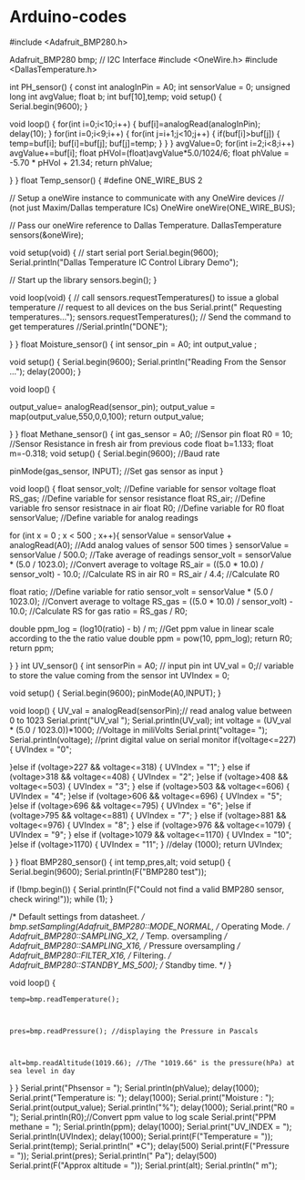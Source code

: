 # Arduino-codes
#include <Adafruit_BMP280.h>

Adafruit_BMP280 bmp; // I2C Interface
#include <OneWire.h>
#include <DallasTemperature.h>

int PH_sensor()
{
 const int analogInPin = A0; 
int sensorValue = 0; 
unsigned long int avgValue; 
float b;
int buf[10],temp;
void setup() {
 Serial.begin(9600);
}
 
void loop() {
 for(int i=0;i<10;i++) 
 { 
  buf[i]=analogRead(analogInPin);
  delay(10);
 }
 for(int i=0;i<9;i++)
 {
  for(int j=i+1;j<10;j++)
  {
   if(buf[i]>buf[j])
   {
    temp=buf[i];
    buf[i]=buf[j];
    buf[j]=temp;
   }
  }
 }
 avgValue=0;
 for(int i=2;i<8;i++)
 avgValue+=buf[i];
 float pHVol=(float)avgValue*5.0/1024/6;
 float phValue = -5.70 * pHVol + 21.34;
 return phValue;
 
}
}
float Temp_sensor()
{
  #define ONE_WIRE_BUS 2
 
// Setup a oneWire instance to communicate with any OneWire devices 
// (not just Maxim/Dallas temperature ICs)
OneWire oneWire(ONE_WIRE_BUS);
 
// Pass our oneWire reference to Dallas Temperature.
DallasTemperature sensors(&oneWire);
 
void setup(void)
{
  // start serial port
  Serial.begin(9600);
  Serial.println("Dallas Temperature IC Control Library Demo");

  // Start up the library
  sensors.begin();
}
 
 
void loop(void)
{
  // call sensors.requestTemperatures() to issue a global temperature
  // request to all devices on the bus
  Serial.print(" Requesting temperatures...");
  sensors.requestTemperatures(); // Send the command to get temperatures
  //Serial.println("DONE");

}
}
float Moisture_sensor()
{
  int sensor_pin = A0; 
int output_value ;

void setup() {
  Serial.begin(9600);
  Serial.println("Reading From the Sensor ...");
  delay(2000);
  }

void loop() {

  output_value= analogRead(sensor_pin);
  output_value = map(output_value,550,0,0,100);
  return output_value;
  
}
}
float Methane_sensor()
{
  int gas_sensor = A0; //Sensor pin
float R0 = 10; //Sensor Resistance in fresh air from previous code
float b=1.133;
float m=-0.318;
void setup() {
  Serial.begin(9600); //Baud rate

  pinMode(gas_sensor, INPUT); //Set gas sensor as input
}


void loop() {
  float sensor_volt; //Define variable for sensor voltage
  float RS_gas; //Define variable for sensor resistance
  float RS_air; //Define variable fro sensor resistnace in air
  float R0; //Define variable for R0
  float sensorValue; //Define variable for analog readings
  
  for (int x = 0 ; x < 500 ; x++){
    sensorValue = sensorValue + analogRead(A0); //Add analog values of sensor 500 times
  }
  sensorValue = sensorValue / 500.0; //Take average of readings
  sensor_volt = sensorValue * (5.0 / 1023.0); //Convert average to voltage
  RS_air = ((5.0 * 10.0) / sensor_volt) - 10.0; //Calculate RS in air
  R0 = RS_air / 4.4; //Calculate R0
  

  
  float ratio; //Define variable for ratio
  sensor_volt = sensorValue * (5.0 / 1023.0); //Convert average to voltage
  RS_gas = ((5.0 * 10.0) / sensor_volt) - 10.0; //Calculate RS for gas
  ratio = RS_gas / R0;  

  double ppm_log = (log10(ratio) - b) / m; //Get ppm value in linear scale according to the the ratio value
  double ppm = pow(10, ppm_log);
  return R0;
  return ppm;

}
}
int UV_sensor()
{
  int sensorPin = A0;  // input pin 
int UV_val = 0;// variable to store the value coming from the sensor
int UVIndex = 0;

void setup() {
  Serial.begin(9600);
  pinMode(A0,INPUT);
}

void loop() {
  UV_val = analogRead(sensorPin);// read analog value between 0 to 1023
  Serial.print("UV_val ");
  Serial.println(UV_val); 
   int voltage = (UV_val * (5.0 / 1023.0))*1000;  //Voltage in miliVolts
   Serial.print("voltage= ");
   Serial.println(voltage);
//print digital value on serial monitor
if(voltage<=227)
  {
    UVIndex = "0";
  
  }else if (voltage>227 && voltage<=318)
  {
    UVIndex = "1";
  }
  else if (voltage>318 && voltage<=408)
  {
    UVIndex = "2";
  }else if (voltage>408 && voltage<=503)
  {
    UVIndex = "3";
  }
  else if (voltage>503 && voltage<=606)
  {
    UVIndex = "4";
  }else if (voltage>606 && voltage<=696)
  {
    UVIndex = "5";
  }else if (voltage>696 && voltage<=795)
  {
    UVIndex = "6";
  }else if (voltage>795 && voltage<=881)
  {
    UVIndex = "7";
  }
  else if (voltage>881 && voltage<=976)
  {
    UVIndex = "8";
  }
  else if (voltage>976 && voltage<=1079)
  {
    UVIndex = "9";
  }
  else if (voltage>1079 && voltage<=1170)
  {
    UVIndex = "10";
  }else if (voltage>1170)
  {
    UVIndex = "11";
  }
  //delay (1000);
 return UVIndex;

}
}
float BMP280_sensor()
{
  int temp,pres,alt;
  void setup() {
  Serial.begin(9600);
  Serial.println(F("BMP280 test"));

  if (!bmp.begin()) {
    Serial.println(F("Could not find a valid BMP280 sensor, check wiring!"));
    while (1);
  }

  /* Default settings from datasheet. */
  bmp.setSampling(Adafruit_BMP280::MODE_NORMAL,     /* Operating Mode. */
                  Adafruit_BMP280::SAMPLING_X2,     /* Temp. oversampling */
                  Adafruit_BMP280::SAMPLING_X16,    /* Pressure oversampling */
                  Adafruit_BMP280::FILTER_X16,      /* Filtering. */
                  Adafruit_BMP280::STANDBY_MS_500); /* Standby time. */
}

void loop() 
{
    
    temp=bmp.readTemperature();
   

   
    pres=bmp.readPressure(); //displaying the Pressure in Pascals
    

   
    alt=bmp.readAltitude(1019.66); //The "1019.66" is the pressure(hPa) at sea level in day
                       

    
}
}
Serial.print("Phsensor = ");
Serial.println(phValue);
delay(1000);
Serial.print("Temperature is: ");
delay(1000);
Serial.print("Moisture : ");
Serial.print(output_value);
Serial.println("%");
delay(1000);
Serial.print("R0 = ");
Serial.println(R0);//Convert ppm value to log scale
Serial.print("PPM methane = ");
Serial.println(ppm);
delay(1000);
Serial.print("UV_INDEX = ");
Serial.println(UVIndex);
delay(1000);
Serial.print(F("Temperature = "));
Serial.print(temp);
Serial.println(" *C");
delay(500)
Serial.print(F("Pressure = "));
Serial.print(pres);
Serial.println(" Pa");
delay(500)
Serial.print(F("Approx altitude = "));
Serial.print(alt);
Serial.println(" m");

 


  

